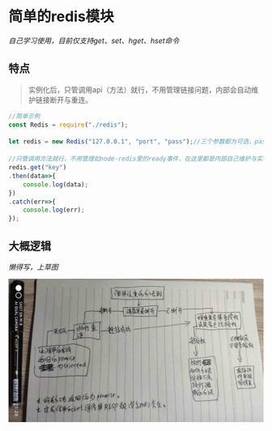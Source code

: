 # 简单的redis模块

*自己学习使用，目前仅支持get、set、hget、hset命令*

## 特点
> 实例化后，只管调用api（方法）就行，不用管理链接问题，内部会自动维护链接断开与重连。

```javascript
//简单示例
const Redis = require("./redis");

let redis = new Redis("127.0.0.1", "port", "pass");//三个参数都为可选，pass参数不传按不检验授权处理

//只管调用方法就行，不用管理如node-redis里的ready事件，在这里都是内部自己维护与实现
redis.get("key")
.then(data=>{
    console.log(data);
})
.catch(err=>{
    console.log(err);
});
```

## 大概逻辑
*懒得写，上草图*

![图片加载失败](./img.jpg)